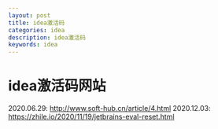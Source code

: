 ```yaml
---
layout: post
title: idea激活码
categories: idea
description: idea激活码
keywords: idea
---
```


# idea激活码网站
2020.06.29: <http://www.soft-hub.cn/article/4.html>
2020.12.03: <https://zhile.io/2020/11/19/jetbrains-eval-reset.html>